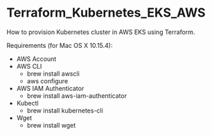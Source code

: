 # Terraform_Kubernetes_EKS_AWS
How to provision Kubernetes cluster in AWS EKS using Terraform.

Requirements (for Mac OS X 10.15.4):
- AWS Account
- AWS CLI
  * brew install awscli
  * aws configure
- AWS IAM Authenticator
  * brew install aws-iam-authenticator
- Kubectl
  * brew install kubernetes-cli
- Wget
  * brew install wget
